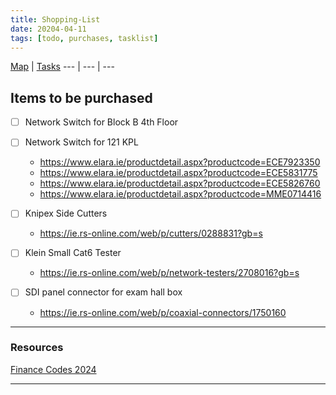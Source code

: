 ```yaml
---
title: Shopping-List
date: 20204-04-11
tags: [todo, purchases, tasklist]
---
```


[Map](../Map.md) | [Tasks](../00-Maps&Views/Tasks.md)
 --- | --- | ---
 
## Items to be purchased

- [ ] Network Switch for Block B 4th Floor
- [ ] Network Switch for 121 KPL
	- https://www.elara.ie/productdetail.aspx?productcode=ECE7923350
	- https://www.elara.ie/productdetail.aspx?productcode=ECE5831775
	- https://www.elara.ie/productdetail.aspx?productcode=ECE5826760
	- https://www.elara.ie/productdetail.aspx?productcode=MME0714416

- [ ] Knipex Side Cutters
	- https://ie.rs-online.com/web/p/cutters/0288831?gb=s
- [ ] Klein Small Cat6 Tester
	- https://ie.rs-online.com/web/p/network-testers/2708016?gb=s
- [ ] SDI panel connector for exam hall box
	- https://ie.rs-online.com/web/p/coaxial-connectors/1750160


--- 

### Resources

[Finance Codes 2024](https://rcsicampus.sharepoint.com/:x:/r/sites/MediaSevicesStaff/Shared%20Documents/General/Finance%20Information/Finance%20Codes%202024.xlsx?d=wc0bf963b236e4796bd231c26bc867e11&csf=1&web=1&e=zBgrfF)

---


